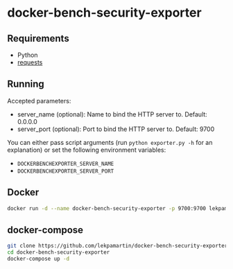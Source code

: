 # docker-bench-security-exporter


## Requirements

* Python
* [requests](http://www.python-requests.org/en/master/)

## Running

Accepted parameters:

* server_name (optional): Name to bind the HTTP server to. Default: 0.0.0.0
* server_port (optional): Port to bind the HTTP server to. Default: 9700

You can either pass script arguments (run `python exporter.py -h` for an explanation)
or set the following environment variables:

* `DOCKERBENCHEXPORTER_SERVER_NAME`
* `DOCKERBENCHEXPORTER_SERVER_PORT`

## Docker

```bash
docker run -d --name docker-bench-security-exporter -p 9700:9700 lekpamartin/docker-bench-security-exporter
```

## docker-compose
```bash
git clone https://github.com/lekpamartin/docker-bench-security-exporter.git
cd docker-bench-security-exporter 
docker-compose up -d
```
